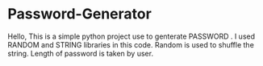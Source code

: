 # Password-Generator
Hello, This is a simple python project use to genterate PASSWORD . I used RANDOM and STRING libraries in this code. 
Random is used to shuffle the string.
Length of password is taken by user.
